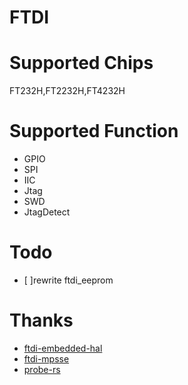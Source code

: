 # FTDI
# Supported Chips
FT232H,FT2232H,FT4232H
# Supported Function
- GPIO
- SPI
- IIC
- Jtag
- SWD
- JtagDetect
# Todo
- [ ]rewrite ftdi_eeprom
# Thanks
- [ftdi-embedded-hal](https://github.com/ftdi-rs/ftdi-embedded-hal)
- [ftdi-mpsse](https://github.com/ftdi-rs/ftdi-mpsse)
- [probe-rs](https://github.com/probe-rs/probe-rs/tree/master/probe-rs/src/probe/ftdi/ftdaye)
